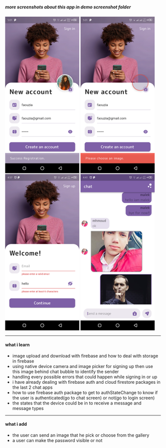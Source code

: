 ##### more screenshots about this app in demo screenshot folder

<p float='left'>
  <img src='demo%20screenshot/Screenshot_20221101-170147.png' width='240'/>
  <img src='demo%20screenshot/Screenshot_20221101-170114.png' width='240'/>
  <img src='demo%20screenshot/Screenshot_20221101-165742.png' width='240'/>
  <img src='demo%20screenshot/Screenshot_20221101-164142.png' width='240'/>
</p>

<hr/>
<h4>what i learn</h4>
<ul>
  <li>image upload and download with firebase and how to deal with storage in firebase</li>
  <li>using native device camera and image picker for signing up then use this image behind chat bubble to identify the sender</li>
  <li>handling every possible errors that could happen while signing in or up</li>
  <li>i have already dealing with firebase auth and cloud firestore packages in the last 2 chat apps</li>
  <li>how to use firebase auth package to get to authStateChange to know if the user is authenticated(go to chat screen) or not(go to login screen)</li>
  <li>the states that the device could be in to receive a message and message types</li>
</ul>

<hr/>
<h4>what i add</h4>
<ul>
  <li>the user can send an image that he pick or choose from the gallery</li>
  <li>a user can make the password visible or not</li>
</ul>
